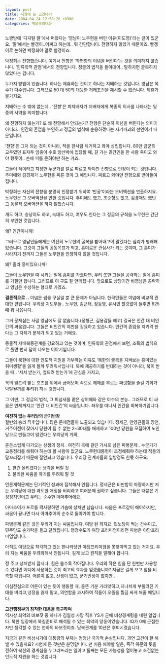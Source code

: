 ```yaml
---
layout: post
title: 시험에 든 고건내각
date: 2004-04-24 12:58:28 +0900
categories: 깨달음의대화
---
```

노짱방에 ‘디지털 말’에서 퍼왔다는 ‘영남이 노무현을 버린 이유(이도영)’라는 글이 있군요. ‘말’에서는 빨갱이..어쩌고 하는데.. 뭐 간단합니다. 전향하지 않았기 때문이죠. 빨갱이로 논하면 박정희야 말로 빨갱이죠.

박정희는 전향했습니다. 여기서 전향은 ‘좌편향의 이념을 버린다’는 것을 의미하지 않습니다. ‘인류학적 관점’에서의 전향입니다. 정글의 법칙을 들이대어.. 말하자면 굴복하지 않았다는 겁니다. 

두가지 방법이 있습니다. 하나는 제휴하는 것이고 하나는 지배하는 것입니다. 영남은 쪽수가 다수입니다. 그러므로 50 대 50의 대등한 거래조건을 제시할 수 없습니다. 제휴가 불가지요. 

지배하는 수 밖에 없는데.. ‘전향’은 피지배자가 지배자에게 복종의 의사를 나타내는 일종의 서약을 의미합니다. 

왜 전향하지 않는가? 또 왜 전향해서 안되는가? 전향은 단순히 이념을 버린다는 의미가 아니라.. 인간의 존엄을 부인하고 정글의 법칙에 순응하겠다는 자기파괴의 선언이기 때문입니다. 

‘전향’은 그저 되는 것이 아니라, 적을 한사람 제거하고 와야 성립합니다. 80만 금군의 교두였던 표자두 임충이 수호 양산박에 입당할 때, 길 가는 민간인을 한 사람 죽이고 와야 했듯이.. 손에 피를 묻혀야만 하는 거죠. 

그들이 적이라고 지정한 누군가를 칼로 찌르고 와야만 전향으로 인정이 되는 것입니다. 추미애와 김경재가 노무현을 찌른 것이 그 예입니다. 찌르고 와야만 전향으로 받아들여집니다. 

박정희는 자신의 전향을 분명히 인정받기 위하여 ‘반공’이라는 오버액션을 연출하지요. 노무현은 그 오버액션을 안한 것입니다. 추미애도 했고, 조순형도 했고, 김경재도 했던 그 동물적 오버액션을 하지 않았습니다. 

개도 하고, 승냥이도 하고, 늑대도 하고, 여우도 한다는 그 정글의 규칙을 노무현은 간단히 부인한 것입니다. 

왜? 인간이니까!

그러므로 영남인들에게는 여전히 노무현의 굴복을 받아내고야 말겠다는 심리가 팽배해 있습니다. 그것이 그들의 공동목표가 되고, 흥미로운 관심사가 되는 것이며, 그 흥미가 사라지기 전까지 그들은 노무현을 인정하지 않을 것입니다. 

왜? 졸라 흥미있으니까!

그들이 노무현을 따 시키는 일에 흥미를 가졌다면, 우리 또한 그들을 공략하는 일에 흥미를 가질만 합니다. 그러므로 이 구도 잘 안깨집니다. 앞으로도 상당기간 비영남은 공략하고 영남은 수성하는 형태로 가겠죠. 

**결론적으로 ..** 이념은 씹을 구실일 뿐 큰 문제가 아닙니다. 한국인들은 이념에 비교적 관대한 편입니다. 우리당 지도부들.. 노무현, 김근태, 정동영, 유시민 할것없이 들추면 625 때 뭐 나옵니다. 

그거 문제삼는 사람 영남에도 잘 없습니다.(정형근, 김용갑들 빼고) 결국은 인간 대 비인간의 싸움입니다. 그들은 비인간의 야만을 강요하고 있습니다. 인간의 존엄을 지키려 한다는 그 자체가 문제가 되고 있는 거에요.

동물적 지배복종관계를 강요하고 있는 것이며, 인류학의 관점에서 보면, 조폭의 법칙으로 풀면 뻔히 답이 나오는 이야기입니다. 

그들이 북한에 대한 인도적 지원을 거부하는 이유도 ‘북한의 굴복을 지켜보는 흥미있는 취미생활’을 잃게 될까 두려워서입니다. 북에 제공하기를 반대하는 것이 아니라, 북이 받을 때.. ‘서서 받는가, 엎드려 받는가’에 관심을 가지고, 

북의 엎드려 받는 포즈를 위에서 굽어보며 속으로 쾌재를 부르는 짜릿함을 즐길 기회가 박탈될까를 두려워 하는 것입니다. 

그 야만, 그 정글의 법칙, 그 피냄새를 맡은 상어떼와 같은 야수의 본능.. 그러므로 이 싸움은 언제까지고 ‘인간 대 비인간’의 싸움입니다. 좌우를 떠나서 인간을 회복하기입니다. 

**여전히 없는 우리당의 군기반장**  
절반의 승리 직후입니다. 많은 문제점들이 노출되고 있습니다. 정세균, 안영근들의 망언, 거주이전이 잦아서 당원이 될 수 없는 2~30대를 배제하고 100만 당원을 모집하여 노인당으로 만들고야 말겠다는 우리당의 계획, 

혼돈스럽게 다가오는 상생의 정치.. 여전히 목에 걸린 가시로 남은 파병문제.. 누군가가 교통정리를 해줘야 하는데 할 사람이 없군요. 노무현대통령이 조정해줘야 하는데 적들의 말꼬리잡기 때문에 잘안되고 있습니다. 우리당 관계자들의 입방정도 한몫 하구요.

1) 한건 올리겠다는 생각을 버릴 것  
2) 불리한 싸움을 하기를 두려워 말 것

언론개혁문제는 단기적인 성과에 집착해서 안됩니다. 정세균은 비판함이 마땅하지만 저는 우리당에 대한 과도한 애정을 버리라고 여러분께 권하고 싶습니다. 그들은 때묻은 기성정치인이고 우리는 순수한 아마추어에요. 

아마추어가 프로를 짝사랑하면 가슴에 상처만 남습니다. 싸움은 프로같이 해야하지만, 싸움이 끝나면 다시 아마추어의 순수로 돌아가야 합니다. 

파병문제 같은 것은 우리가 지는 싸움입니다. 여당 된 죄지요. 민노당이 먹는 건수이고, 민주당도 숟가락을 들고 달려듭니다. 행정수도가 여당 프리미엄이라면 파병은 야당프리미엄입니다. 

아직도 여당으로 착각하고 있는 한나라당만 야당프리미엄을 못찾아먹고 있는 거지요. 우리 지는 싸움을 두려워해서 안됩니다. 길게 보고 원칙을 말해야 합니다. 

정 주고 상처받지 맙시다. 힘은 쓸수록 작아집니다. 우리의 작은 힘을 단 한번만 사용할 수 있다면 어디에 사용하는 것이 최고의 효과를 얻겠습니까? 지금은 길게 보고 힘을 비축할 때입니다. 어른이 없고, 선생이 없고, 군기반장이 없지만.. 

이심전심으로 어른이 있는 듯이 행동할 때, 들뜬 기분 가라앉히고,지나치게 부풀려진 기대를 버리고,냉정을 잃지 말고, 의연함을 과시하여 적들이 오줌을 찔끔 싸게 해줄 때입니다. 

**고건행정부의 침착한 대응을 촉구하며**  
역사상 최악의 바보짓 중 하나가 김일성 사망 직후 YS가 군에 비상경계령을 내린 일입니다. 북한 입장에서 북침준비로 해석될 수 있는 최악의 망동이었습니다. IQ가 0에 근접한 자만 생각할 수 있는 천하의 바보짓이죠. 남북관계를 10년은 후퇴시켰습니다. 

지금과 같은 비상시기에 대통령의 부재는 엄청난 국가적 손실입니다. 과연 고건이 잘 해낼 수 있을까요? 시험에 든 것만은 분명합니다. 맨 처음 해야할 일은, 즉각 위문의 뜻을 전하여 북한의 경계심을 누그러뜨리는 일이고 둘째는 모든 가능성을 열어놓고 조건없는 인도적 지원을 하는 것입니다.